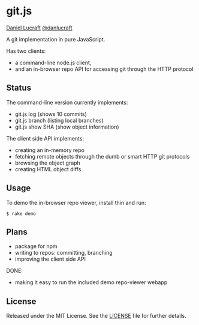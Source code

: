 
git.js
======

[Daniel Lucraft](http://danlucraft.com) 
[@danlucraft](http://twitter.com/danlucraft)

A git implementation in pure JavaScript.

Has two clients:

 * a command-line node.js client, 
 * and an in-browser repo API for accessing git through the HTTP protocol

Status
------

The command-line version currently implements:

 * git.js log       (shows 10 commits)
 * git.js branch    (listing local branches)
 * git.js show SHA  (show object information)

The client side API implements:
 
 * creating an in-memory repo
 * fetching remote objects through the dumb or smart HTTP git protocols
 * browsing the object graph
 * creating HTML object diffs


Usage
-----

To demo the in-browser repo viewer, install thin and run:

    $ rake demo

Plans
-----

 * package for npm
 * writing to repos: committing, branching
 * improving the client side API

DONE:

 * making it easy to run the included demo repo-viewer webapp

License
-------

Released under the MIT License.  See the [LICENSE][license] file for further details.

[license]: https://github.com/danlucraft/git.js/blob/master/LICENSE.md